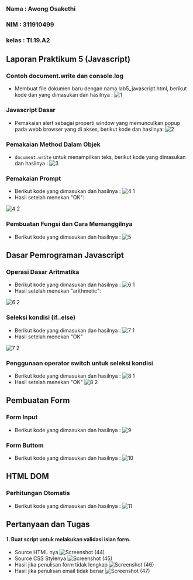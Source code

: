 ### Nama  : Awong Osakethi
### NIM   : 311910499
### kelas : TI.19.A2

## Laporan Praktikum 5 (Javascript)

### Contoh document.write dan console.log
- Membuat file dokumen baru dengan nama lab5_javascript.html, berikut kode dan yang dimasukan dan hasilnya :
![1](https://user-images.githubusercontent.com/56240483/116005041-86ca2300-a62f-11eb-88d0-e7fd1f7d5215.png)

### Javascript Dasar
- Pemakaian alert sebagai properti window yang memunculkan popup pada webb browser yang di akses, berikut kode dan hasilnya:
![2](https://user-images.githubusercontent.com/56240483/116005042-8893e680-a62f-11eb-9da4-363029c9ec96.png)

### Pemakaian Method Dalam Objek
- ```document.write``` untuk menampilkan teks, berikut kode yang dimasukan dan hasilnya :
![3](https://user-images.githubusercontent.com/56240483/116005045-8893e680-a62f-11eb-82c2-7d273c8d8f05.png)

### Pemakaian Prompt
- Berikut kode yang dimasukan dan hasilnya :
![4 1](https://user-images.githubusercontent.com/56240483/116005047-892c7d00-a62f-11eb-9dde-0eb8c0b54a27.png)
- Hasil setelah menekan "OK":

![4 2](https://user-images.githubusercontent.com/56240483/116005048-89c51380-a62f-11eb-8bda-7b2d6b24ac15.png)

### Pembuatan Fungsi dan Cara Memanggilnya
- Berikut kode yang dimasukan dan hasilnya :
![5](https://user-images.githubusercontent.com/56240483/116005049-89c51380-a62f-11eb-9738-d70f63d33557.png)

## Dasar Pemrograman Javascript

### Operasi Dasar Aritmatika
- Berikut kode yang dimasukan dan hasilnya :
![6 1](https://user-images.githubusercontent.com/56240483/116005703-65b70180-a632-11eb-91b7-5b6532a66ad1.png)
- Hasil setelah menekan "arithmetic":

![6 2](https://user-images.githubusercontent.com/56240483/116005051-8af64080-a62f-11eb-956a-f9d175e711f3.png)

### Seleksi kondisi (if..else)
- Berikut kode yang dimasukan dan hasilnya :
![7 1](https://user-images.githubusercontent.com/56240483/116005052-8b8ed700-a62f-11eb-85bf-9104370adaec.png)
- Hasil setelah menekan "OK"

![7 2](https://user-images.githubusercontent.com/56240483/116005054-8b8ed700-a62f-11eb-82e5-1e61caa47563.png)

### Penggunaan operator switch untuk seleksi kondisi
- Berikut kode yang dimasukan dan hasilnya :
![8 1](https://user-images.githubusercontent.com/56240483/116005055-8c276d80-a62f-11eb-90dd-32a272c137e1.png)
- Hasil setelah menekan "OK"
![8 2](https://user-images.githubusercontent.com/56240483/116005056-8cc00400-a62f-11eb-8cd0-645ee23dcd10.png)

## Pembuatan Form

### Form Input 
- Berikut kode yang dimasukan dan hasilnya :
![9](https://user-images.githubusercontent.com/56240483/116005058-8cc00400-a62f-11eb-9f11-f4ac9ff7a762.png)

### Form Buttom
- Berikut kode yang dimasukan dan hasilnya :
![10](https://user-images.githubusercontent.com/56240483/116005060-8d589a80-a62f-11eb-9b53-a8c4ab3b20df.png)

## HTML DOM

### Perhitungan Otomatis
- Berikut kode yang dimasukan dan hasilnya :
![11](https://user-images.githubusercontent.com/56240483/116005061-8df13100-a62f-11eb-90be-e40e5cb4a178.png)

## Pertanyaan dan Tugas
#### 1. Buat script untuk melakukan validasi isian form.
- Source HTML nya
![Screenshot (44)](https://user-images.githubusercontent.com/56240483/116108951-92285780-a6de-11eb-9f7e-75958f5b20aa.png)
- Source CSS Stylenya
![Screenshot (45)](https://user-images.githubusercontent.com/56240483/116108961-948ab180-a6de-11eb-92e7-d609119e82ab.png)
- Hasil jika penulisan form tidak lengkap
![Screenshot (46)](https://user-images.githubusercontent.com/56240483/116108964-95234800-a6de-11eb-9793-86fc80008f78.png)
- Hasil jika penulisan email tidak benar
![Screenshot (47)](https://user-images.githubusercontent.com/56240483/116108966-95bbde80-a6de-11eb-8284-0805fc3acff2.png)

